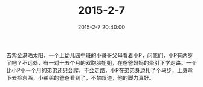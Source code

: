 ﻿---
title: "2015-2-7"
date: 2015-2-7 20:40:00
tags: 文字
categories: 爸爸
---
去紫金港晒太阳，一个上幼儿园中班的小哥哥父母看着小P，问我们，小P有两岁了吧？不远处，有一对十五个月的双胞胎姐姐，在爸爸妈妈的牵引下学走路。一个比小P小一个月的弟弟还只会爬，不会走路，小P在弟弟身边扎了个马步，上身弯下去捡东西，小弟弟的爸爸看到了，不禁叹道，他的脚力真好。